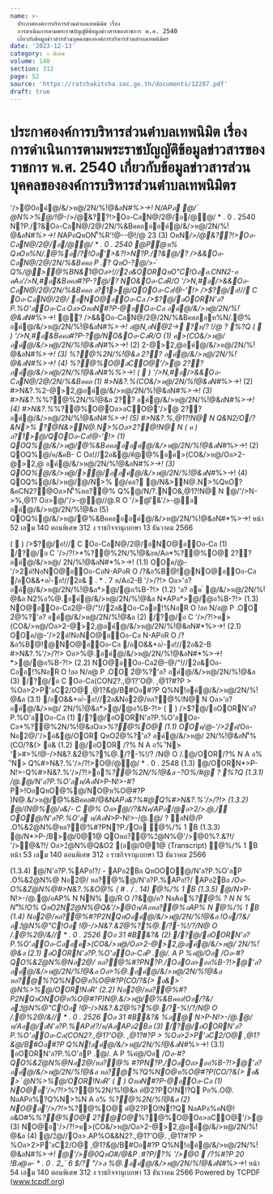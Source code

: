 ```yaml
---
name: >-
  ประกาศองค์การบริหารส่วนตำบลเทพนิมิต เรื่อง
  การดำเนินการตามพระราชบัญญัติข้อมูลข่าวสารของราชการ พ.ศ. 2540
  เกี่ยวกับข้อมูลข่าวสารส่วนบุคคลขององค์การบริหารส่วนตำบลเทพนิมิตร
date: '2023-12-13'
category: ง พิเศษ
volume: 140
section: 312
page: 52
source: 'https://ratchakitcha.soc.go.th/documents/12207.pdf'
draft: true
---
```


# ประกาศองค์การบริหารส่วนตำบลเทพนิมิต เรื่อง การดำเนินการตามพระราชบัญญัติข้อมูลข่าวสารของราชการ พ.ศ. 2540 เกี่ยวกับข้อมูลข่าวสารส่วนบุคคลขององค์การบริหารส่วนตำบลเทพนิมิตร

'/>@0อค์@/&/>ห@/2N/%!ํ@&ลN#*%>->! N/APอ @/ ํ @N%>%@/!@-*/>/@&??!>Oอ-CลN@/2@/อ/@@/ * . 0 . 2540 N?P./?&Oอ-CลN@/2@/2N/%&Bคคลออค์@/&/>ห@/2N/%!ํ@&ลN#*%>->! N*APอQหON'็%R'!@--@!/@ 23 (3) OหN*/>/@&??!>Oอ-CลN@/2@/อ/@@/ * . 0 . 2540 @Pํ@ห% QหOห%N/.@%อ/?!Oอ'>&?!>N?P./?&@/? />&&Oอ-CลN@/2@/2N/%&Bคคล P .? QหO-?@/*>-*์ Q%/@>@%BN&1@Oล>!//2อ&OORQหO"C!Oออ.CNN2-อ คAอ'/>N,#อ&Bคคล#?P-?@/? NO&Oอ-CลR/O '/>N,#อ/>&&Oอ-CลN@/2@/2N/%&Bคคล ล?1>@/QOOอ-Cล!@-'!> />$?@/อ!// C Oอ-CลN@/2@/ อNO@อOอ-Cล />$?@/อOORN'ล?P.%O'ลOอ-Cล Oล>OหลN#?P-@อOอ-Cล อค์@/&/>ห@/2N/%!ํ@&ลN#*%>->! @? />&&Oอ-CลN@/2@/2N/%&Bคคลอห%N/.@% อค์@/&/>ห@/2N/%!ํ@&ลN#*%>->! อํ@N,อN@2-> ?ห/? !/@ ? %?Q (  ) '/>N,#อ&Bคคล#?P-?@/NO&Oอ-CลR/O (1) ค>(CO&/>ห@/อค์@/&/>ห@/2N/%!ํ@&ลN#*%>->! (2) 2-@>2,@อค์@/&/>ห@/2N/%!ํ@&ลN#*%>->! (3) *%?@%2N/%!ํ@&ล 2?? อค์@/&/>ห@/2N/%!ํ@&ลN#*%>->! (4) *%?@%O@ลCO@'/>ํ@ 2?? อค์@/&/>ห@/2N/%!ํ@&ลN#*%%>->! (  ) '/>N,#อ/>&&Oอ-CลN@/2@/2N/%&Bคคล (1) #>N&?.%(CO&/>ห@/2N/%!ํ@&ลN#*%>->! (2) #>N&?.%2-@>2,@อค์@/&/>ห@/2N/%!ํ@&ลN#*%>->! (3) #>N&?.%*%?@%2N/%!ํ@&ล 2?? อค์@/&/>ห@/2N/%!ํ@&ลN#*%>->! (4) #>N&?.%*%?@%O@Oล>ลCO@'/>ํ@ 2?? อค์@/&/>ห@/2N/%!ํ@&ลN#*%>->! (5) #>N&?.%,@1?!N@ N Q&N2/O/?&N>% ?@N&>N@.N>%Oล>2?@!N@ N ( ค ) ล?1>@/QOOอ-Cล!@-'!> (1) QOQ%@/&/>ห@/@%&Bคคลออค์@/&/>ห@/2N/%!ํ@&ลN#*%>->! (2) QOQ%@/ค/&คB- C Oล!//2อ&@/#ํ@@%อค>(CO&/>ห@/Oล>2-@>2,@ อค์@/&/>ห@/2N/%!ํ@&ลN#*%>->! (3) QOQ%@/&/>ห@/>@/ออค์@/&/>ห@/2N/%!ํ@&ลN#*%>->! (4) QOQ%@/&/>ห@/@/N>% @/คล? @/N&>N@.N>%QหO?&คCN2?@Oล>N'็%หล?@% Q%@/N/?.NO&,@1?!N@ N @/'/>N->%,@1? Oล>@/'/>-@@//@.R O '/>ํ@'ี&'/>-@อ อค์@/&/>ห@/2N/%!ํ@&ล (5) QOQ%@/&/>ห@/@%&Bคคลออค์@/&/>ห@/2N/%!ํ@&ลN#*%>->! หน้า 52 เลม 140 ตอนพิเศษ 312 ง ราชกิจจานุเบกษา 13 ธันวาคม 2566

(  ) />$?@/อ!// C Oอ-CลN@/2@/อNO@อOอ-Cล (1) /?@/อ C '/>/?!>*%?@%2N/%!ํ@&ลห/Aอ*%?@%O@ 2?? อค์@/&/>ห@/ 2N/%!ํ@&ลN#*%>->! (1.1) OOค/@-'/>2ค์!NอNO@อOอ-CลN-APอR O /?&อ%B@!@NO@อOอ-Cล /อO&&+อ/์-อ!//2อ&  . * . 7 ห/Aอ2-B '/>/?!> Oล>'ล? อค์@/&/>ห@/2N/%!ํ@&ล*>@/@อ%B-?!> (1.2) 'ล? อค ์ @/&/>ห@/2N/%!ํ@&ล N2%อ%@.อค์@/&/>ห@/2N/%!ํ@&ล N*APอ*>@/@อ%B-?!> (1.3) NO@อOอ-Cล2@-@/"!//2อ&Oอ-Cลอ!%NอR O !ลอ N/ล@ P .OO 2ํ@%?'ล? อค์@/&/>ห@/2N/%!ํ@&ล (2) /?@/อ C '/>/?!>ค>(CO&/>ห@/Oล>2-@>2,@อค์@/&/>ห@/2N/%!ํ@&ลN#*%>->! (2.1) OOค/@-'/>2ค์!NอNO@อOอ-Cล N-APอR O /?&อ%B@!@NO@อOอ-Cล /อO&&+อ/์-อ!//2อ&2-B #>N&?.%'/>/?!> Oล>%@.อค์@/&/>ห@/2N/%!ํ@&ลN#*%>->! *>@/@อ%B-?!> (2.2) NO@อOอ-Cล2@-@/"!//2อ&Oอ-Cลอ!%NอR O !ลอ N/ล@ P .OO 2ํ@%?'ล? อค์@/&/>ห@/2N/%!ํ@&ล (3) /?@/อ C Oอ-Cล(CON2?.,@1?'O@. ,@1?#?P > %Oล>2>P'ลC2/O@ ,@1?&ํ@/B#Oอ#?P Q%N!อค์@/&/>ห@/2N/%!ํ@&ล (3.1) /อO&&+อ/์-อ!//2อ&Nอ2@/หล?@%!N@ N Oล>'ล? อค์@/&/>ห@/ 2N/%!ํ@&ล*>@/@อ%B-?!> (  ) />$?@/อOORN'ล?P.%O'ลOอ-Cล (1) /?@/อOORN'ล?P.%O'ลOอ-Cล*%?@%2N/%!ํ@&ลOล>*%?@%O@ (1.1) OOค/@-'/>2ค์*/Oอ-Nอ2@/'/>อ&@/OOR QหO2ํ@%?'ล? อค์@/&/>ห@/ 2N/%!ํ@&ลN'็%(CO/?&(> อ& (1.2) @/อOOR /?% N A อ% 'ีN> '>#>%!@-/>N&?.&2ํ@%?%@./?-%!/? /N@ O /.@/OOR/?% N A อ% 'ีN> Q%#>N&?.%'/>/?!>O@/@@/ * . 0 . 2548 (1.3) @/OORN*>P-N!>-Q%#>N&?.%'/>/?!>อ*%?@%2N/%!ํ@&ล -?O%/#@ ? %?Q (1.3.1) /@.@/N'ล?P.%O'ลห/AอN*>P-N!>-#?P>!OอQหO@%@/NO@ห%O@#?P )N@.&/>ห@/@%&Bคคล#/@&N*APอ&?%#@Q%#>N&?.%'/>/?!> (1.3.2) @/(N@%@/อ&/- C @% Oล>@//?&Nค/APอ/@อ>2/>.@,/์ OO@/N'ล?P.%O'ล ห/AอN*>P-N!>-/@.@/ ? ลN@/P .O%&2ํ@N%@หล?@%#?PN?P./Oอ ํ@%/% 1 B (1.3.3) @/N*>P-/B>@/0@1@ QOหล?@%2ํ@N%@'/>@0%?.&?!/ '/>@&?!/ Oล>2ํ@N%@Q&O2 (ล@/0@1@ (Transcript) ํ@%/% 1 B หน้า 53 เลม 140 ตอนพิเศษ 312 ง ราชกิจจานุเบกษา 13 ธันวาคม 2566

(1.3.4) @/N'ล?P.%APอ!?/ - APอ2Bล QหOOO@/N'ล?P.%O'ลP .O%&2ํ@N%@ Nอ2@/ หล?@%@/N'ล?P.%APอ!?/ APอ2Bล */Oอ-O%&2ํ@N%@#>N&?.%&O@% ( # . / . 14) ํ@%/% 1 B (1.3.5) @/N*>P-N!>-/@.@/อAP% N NN% @/R O /?&@/ค? NลAอ*%?@% ? N N % N'็%!O% QหO2N2ํ@N%@Q&'/>@0ห/Aอหล?@%อAP% N ํ@%/% 1 B (1.4) Nอ2@/หล?@%#?P2NQหOอค์@/&/>ห@/2N/%!ํ@&ล !Oอ/?&/อ2ํ@N%@"C!Oอ !@-/>N&?.&2ํ@%?%@./?-%!/?/N@ O /.@%2@/&// * . 0 . 2526 Oอ 31 #B&?& (2) /?@/อOORN'ล?P.%O'ลOอ-Cลอค>(CO&/>ห@/Oล>2-@>2,@อค์@/&/>ห@/ 2N/%!ํ@&ล (2.1) อOORN'ล?P.%O'ลOอ-CลP .@/. A P %คํ@/Oอ */Oอ-#?QO%&2ํ@N%@Nอ2@/ หล?@%#?PN?P./OอOล>ออ%B-?!>@'ล? อค์@/&/>ห@/2N/%!ํ@&ล Oล>%@.อค์@/&/>ห@/2N/%!ํ@&ล หล?@%?Q%NO@ห%O@#?P(CO/?&(> อ&> ํ @N%>%@/OOR!NอR' (2.2) Nอ2@/หล?@%#?P2NQหONO@ห%O@#?P)N@.&/>ห@/@%&Bคคล!Oอ/?&/อ2ํ@N%@"C!Oอ !@-/>N&?.&2ํ@%?%@./?-%!/?/N@ O /.@%2@/&// * . 0 . 2526 Oอ 31 #B&?& %อ@ N*>P-N!>-/@.@/ห/Aอ@/อN'ล?P.%APอ!?/ห/AอAPอ2Bล (3) /?@/อOORN'ล?P.%O'ลOอ-Cล(CON2?.,@1?'O@. ,@1?#?P > %Oล>2>P'ลC2/O@ ,@1?&ํ@/B#Oอ#?P Q%N!อค์@/&/>ห@/2N/%!ํ@&ลN#*%>->! (3.1) อOORN'ล?P.%O'ลP .@/. A P %คํ@/Oอ */Oอ-#?QO%&2ํ@N%@Nอ2@/หล?@% #?PN?P./OอOล>ออ%B-?!>@'ล? อค์@/&/>ห@/2N/%!ํ@&ล หล?@%?Q%NO@ห%O@#?P(CO/?&(> อ& > ํ @N%>%@/OOR!NอR' (  ) OหลN#?P-@อOอ-Cล (1) NO@อ'/>/?!>*%?@%2N/%!ํ@&ล คํ@2?PO!N!?Q Pอ%.O@. NลAPอ%?Q%N>%N A อ% *%?@%2N/%!ํ@&ล (2) NO@อ'/>/?!>*%?@%O@ คํ@2?PO!N!?Q NลAPอ%คN@!อ&O#%*%?@%O@ 2?@O@*%?@%O@Oล>ลCO@'/>ํ@ (3) NO@อ'/>/?!>ค>(CO&/>ห@/Oล>2-@>2,@อค์@/&/>ห@/2N/%!ํ@&ล (4) @/2ํ@//Oล>.AP%O&&N2?.,@1?'O@. ,@1?#?P > %Oล>2>P'ลC2/O@ ,@1?&ํ@/B#Oอ#?P Q%N!อค์@/&/>ห@/2N/%!ํ@&ลN#*%>->! @'/>@0QหO#/@&P .#?P/?% '/>@0  /?%#?P 20 !Bล@ค- * . 0 . 2_` 6 $/? "/>ล %@.อค์@/&/>ห@/2N/%!ํ@&ลN#*%>->! หน้า 54 เลม 140 ตอนพิเศษ 312 ง ราชกิจจานุเบกษา 13 ธันวาคม 2566 Powered by TCPDF (www.tcpdf.org)
